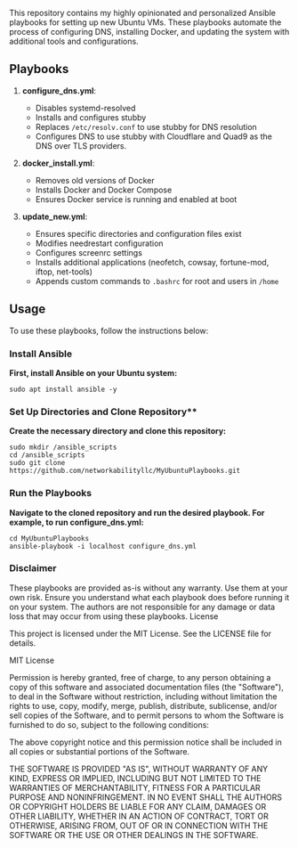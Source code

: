 This repository contains my highly opinionated and personalized Ansible playbooks for setting up new Ubuntu VMs. These playbooks automate the process of configuring DNS, installing Docker, and updating the system with additional tools and configurations.

## Playbooks

1. **configure_dns.yml**: 
    - Disables systemd-resolved
    - Installs and configures stubby
    - Replaces `/etc/resolv.conf` to use stubby for DNS resolution
    - Configures DNS to use stubby with Cloudflare and Quad9 as the DNS over TLS providers.

2. **docker_install.yml**: 
    - Removes old versions of Docker
    - Installs Docker and Docker Compose
    - Ensures Docker service is running and enabled at boot

3. **update_new.yml**: 
    - Ensures specific directories and configuration files exist
    - Modifies needrestart configuration
    - Configures screenrc settings
    - Installs additional applications (neofetch, cowsay, fortune-mod, iftop, net-tools)
    - Appends custom commands to `.bashrc` for root and users in `/home`

## Usage

To use these playbooks, follow the instructions below:

### Install Ansible

**First, install Ansible on your Ubuntu system:**
```
sudo apt install ansible -y 
```


### Set Up Directories and Clone Repository**

**Create the necessary directory and clone this repository:**

```
sudo mkdir /ansible_scripts
cd /ansible_scripts
sudo git clone https://github.com/networkabilityllc/MyUbuntuPlaybooks.git
```

### Run the Playbooks

**Navigate to the cloned repository and run the desired playbook. For example, to run configure_dns.yml:**

```
cd MyUbuntuPlaybooks
ansible-playbook -i localhost configure_dns.yml
```

### Disclaimer

These playbooks are provided as-is without any warranty. Use them at your own risk. Ensure you understand what each playbook does before running it on your system. The authors are not responsible for any damage or data loss that may occur from using these playbooks.
License

This project is licensed under the MIT License. See the LICENSE file for details.

MIT License

Permission is hereby granted, free of charge, to any person obtaining a copy
of this software and associated documentation files (the "Software"), to deal
in the Software without restriction, including without limitation the rights
to use, copy, modify, merge, publish, distribute, sublicense, and/or sell
copies of the Software, and to permit persons to whom the Software is
furnished to do so, subject to the following conditions:

The above copyright notice and this permission notice shall be included in all
copies or substantial portions of the Software.

THE SOFTWARE IS PROVIDED "AS IS", WITHOUT WARRANTY OF ANY KIND, EXPRESS OR
IMPLIED, INCLUDING BUT NOT LIMITED TO THE WARRANTIES OF MERCHANTABILITY,
FITNESS FOR A PARTICULAR PURPOSE AND NONINFRINGEMENT. IN NO EVENT SHALL THE
AUTHORS OR COPYRIGHT HOLDERS BE LIABLE FOR ANY CLAIM, DAMAGES OR OTHER
LIABILITY, WHETHER IN AN ACTION OF CONTRACT, TORT OR OTHERWISE, ARISING FROM,
OUT OF OR IN CONNECTION WITH THE SOFTWARE OR THE USE OR OTHER DEALINGS IN THE
SOFTWARE.
